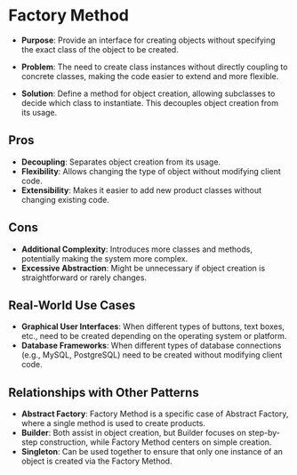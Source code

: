 # **Factory Method**

- **Purpose**: Provide an interface for creating objects without specifying the exact class of the object to be created.

- **Problem**: The need to create class instances without directly coupling to concrete classes, making the code easier to extend and more flexible.

- **Solution**: Define a method for object creation, allowing subclasses to decide which class to instantiate. This decouples object creation from its usage.

## **Pros**

- **Decoupling**: Separates object creation from its usage.
- **Flexibility**: Allows changing the type of object without modifying client code.
- **Extensibility**: Makes it easier to add new product classes without changing existing code.

## **Cons**

- **Additional Complexity**: Introduces more classes and methods, potentially making the system more complex.
- **Excessive Abstraction**: Might be unnecessary if object creation is straightforward or rarely changes.

## **Real-World Use Cases**

- **Graphical User Interfaces**: When different types of buttons, text boxes, etc., need to be created depending on the operating system or platform.
- **Database Frameworks**: When different types of database connections (e.g., MySQL, PostgreSQL) need to be created without modifying client code.

## **Relationships with Other Patterns**

- **Abstract Factory**: Factory Method is a specific case of Abstract Factory, where a single method is used to create products.
- **Builder**: Both assist in object creation, but Builder focuses on step-by-step construction, while Factory Method centers on simple creation.
- **Singleton**: Can be used together to ensure that only one instance of an object is created via the Factory Method.
